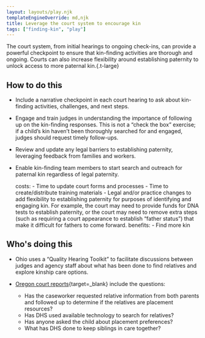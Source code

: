 ```yaml
---
layout: layouts/play.njk
templateEngineOverride: md,njk
title: Leverage the court system to encourage kin
tags: ["finding-kin", "play"]
---
```


The court system, from initial hearings to ongoing check-ins, can provide a powerful checkpoint to ensure that kin-finding activities are thorough and ongoing. Courts can also increase flexibility around establishing paternity to unlock access to more paternal kin.{.t-large}

## How to do this

* Include a narrative checkpoint in each court hearing to ask about kin-finding activities, challenges, and next steps.

* Engage and train judges in understanding the importance of following up on the kin-finding responses. This is not a “check the box” exercise; if a child’s kin haven’t been thoroughly searched for and engaged, judges should request timely follow-ups.

* Review and update any legal barriers to establishing paternity, leveraging feedback from families and workers.

* Enable kin-finding team members to start search and outreach for paternal kin regardless of legal paternity.

    costs:
      - Time to update court forms and processes
      - Time to create/distribute training materials
      - Legal and/or practice changes to add flexibility to establishing paternity for purposes of identifying and engaging kin. For example, the court may need to provide funds for DNA tests to establish paternity, or the court may need to remove extra steps (such as requiring a court appearance to establish “father status”) that make it difficult for fathers to come forward.
    benefits:
      - Find more kin

## Who's doing this

* Ohio uses a “Quality Hearing Toolkit” to facilitate discussions between judges and agency staff about what has been done to find relatives and explore kinship care options.

* [Oregon court reports](https://www.courts.oregon.gov/programs/jcip/Documents/Hearings-Shelter.pdf){target=_blank} include the questions:
  * Has the caseworker requested relative information from both parents and followed up to determine if the relatives are placement resources?
  * Has DHS used available technology to search for relatives?
  * Has anyone asked the child about placement preferences?
  * What has DHS done to keep siblings in care together?
 